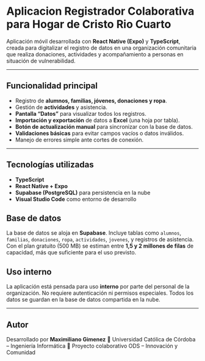 #  Aplicacion Registrador Colaborativa para Hogar de Cristo Rio Cuarto 

Aplicación móvil desarrollada con **React Native (Expo)** y **TypeScript**, creada para digitalizar el registro de datos en una organización comunitaria que realiza donaciones, actividades y acompañamiento a personas en situación de vulnerabilidad.

---

##  Funcionalidad principal

* Registro de **alumnos, familias, jóvenes, donaciones y ropa**.
* Gestión de **actividades** y asistencia.
* **Pantalla “Datos”** para visualizar todos los registros.
* **Importación y exportación** de datos a **Excel** (una hoja por tabla).
* **Botón de actualización manual** para sincronizar con la base de datos.
* **Validaciones básicas** para evitar campos vacíos o datos inválidos.
* Manejo de errores simple ante cortes de conexión.

---

##  Tecnologías utilizadas

* **TypeScript**
* **React Native + Expo**
* **Supabase (PostgreSQL)** para persistencia en la nube
* **Visual Studio Code** como entorno de desarrollo

##  Base de datos

La base de datos se aloja en **Supabase**.
Incluye tablas como `alumnos`, `familias`, `donaciones`, `ropa`, `actividades`, `jovenes`, y registros de asistencia.
Con el plan gratuito (500 MB) se estiman entre **1,5 y 2 millones de filas** de capacidad, más que suficiente para el uso previsto.

##  Uso interno

La aplicación está pensada para uso **interno** por parte del personal de la organización.
No requiere autenticación ni permisos especiales.
Todos los datos se guardan en la base de datos compartida en la nube.

---

## Autor

Desarrollado por **Maximiliano Gimenez**
📍 Universidad Católica de Córdoba – Ingeniería Informática
💬 Proyecto colaborativo ODS – Innovación y Comunidad
